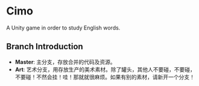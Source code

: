 
# Cimo
A Unity game in order to study English words.

## Branch Introduction
- **Master**: 主分支，存放合并的代码及资源。
- **Art**: 艺术分支，用存放生产的美术素材。除了罐头，其他人不要碰，不要碰，不要碰！不然会挂！哇！那就就很麻烦。如果有别的素材，请新开一个分支！
